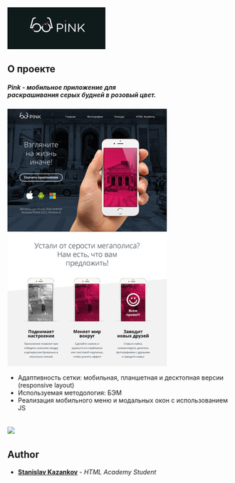   <a href="https://kazankovstas.github.io/project-Pink/">
    <img src="img/readme/pink-readme.png" alt="Logo" width="220" height="">
  </a>

## О проекте

##### Pink - мобильное приложение для <br> раскрашивания серых будней в розовый цвет.

![Screen Shot](img/readme/pink.png)

- Адаптивность сетки: мобильная, планшетная и десктопная версии (responsive layout)
- Используемая методология: БЭМ
- Реализация мобильного меню и модальных окон с использованием JS

## <img src="img/readme/pink.gif">

## Author

- [**Stanislav Kazankov**](https://github.com/kazankovstas/) - _HTML Academy Student_
